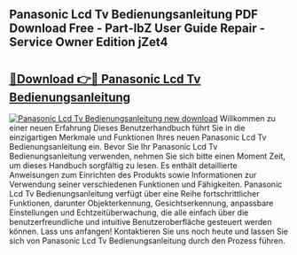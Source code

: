 ## Panasonic Lcd Tv Bedienungsanleitung PDF Download Free - Part-lbZ User Guide Repair - Service Owner Edition jZet4

# <h2><a href="http://df37t7h.blite.top/?on=Panasonic+Lcd+Tv+Bedienungsanleitung">🔗Download 👉🔴 Panasonic Lcd Tv Bedienungsanleitung</a></h2>

[![Panasonic Lcd Tv Bedienungsanleitung new download](https://i.imgur.com/lujVjoI.png)](http://df37t7h.blite.top/?on=Panasonic+Lcd+Tv+Bedienungsanleitung)
Willkommen zu einer neuen Erfahrung Dieses Benutzerhandbuch führt Sie in die einzigartigen Merkmale und Funktionen Ihres neuen Panasonic Lcd Tv Bedienungsanleitung ein. Bevor Sie Ihr Panasonic Lcd Tv Bedienungsanleitung verwenden, nehmen Sie sich bitte einen Moment Zeit, um dieses Handbuch sorgfältig zu lesen. Es enthält detaillierte Anweisungen zum Einrichten des Produkts sowie Informationen zur Verwendung seiner verschiedenen Funktionen und Fähigkeiten. Panasonic Lcd Tv Bedienungsanleitung verfügt über eine Reihe fortschrittlicher Funktionen, darunter Objekterkennung, Gesichtserkennung, anpassbare Einstellungen und Echtzeitüberwachung, die alle einfach über die benutzerfreundliche und intuitive Benutzeroberfläche gesteuert werden können. Lass uns anfangen! Kontaktieren Sie uns noch heute und lassen Sie sich von Panasonic Lcd Tv Bedienungsanleitung durch den Prozess führen.
